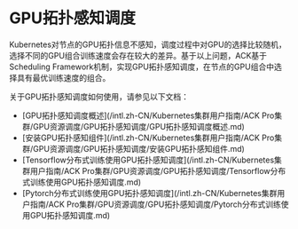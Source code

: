 # GPU拓扑感知调度

Kubernetes对节点的GPU拓扑信息不感知，调度过程中对GPU的选择比较随机，选择不同的GPU组合训练速度会存在较大的差异。基于以上问题，ACK基于Scheduling Framework机制，实现GPU拓扑感知调度，在节点的GPU组合中选择具有最优训练速度的组合。

关于GPU拓扑感知调度如何使用，请参见以下文档：

-   [GPU拓扑感知调度概述](/intl.zh-CN/Kubernetes集群用户指南/ACK Pro集群/GPU资源调度/GPU拓扑感知调度/GPU拓扑感知调度概述.md)
-   [安装GPU拓扑感知组件](/intl.zh-CN/Kubernetes集群用户指南/ACK Pro集群/GPU资源调度/GPU拓扑感知调度/安装GPU拓扑感知组件.md)
-   [Tensorflow分布式训练使用GPU拓扑感知调度](/intl.zh-CN/Kubernetes集群用户指南/ACK Pro集群/GPU资源调度/GPU拓扑感知调度/Tensorflow分布式训练使用GPU拓扑感知调度.md)
-   [Pytorch分布式训练使用GPU拓扑感知调度](/intl.zh-CN/Kubernetes集群用户指南/ACK Pro集群/GPU资源调度/GPU拓扑感知调度/Pytorch分布式训练使用GPU拓扑感知调度.md)

